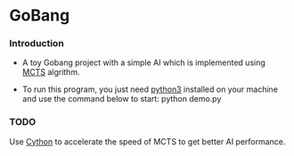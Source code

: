 # GoBang

### Introduction

*  A toy Gobang project with a simple AI which is implemented using [MCTS](https://en.wikipedia.org/wiki/Monte_Carlo_tree_search) algrithm.

*  To run this program, you just need [python3](https://www.python.org/downloads/) installed on your machine and use the command below to start:
		python demo.py

### TODO

  Use [Cython](http://cython.org/) to accelerate the speed of MCTS to get better AI performance.
